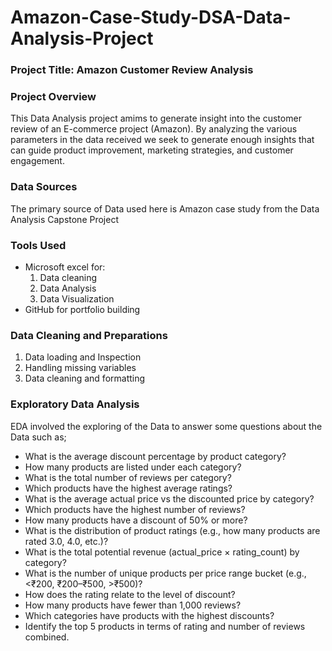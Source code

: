 # Amazon-Case-Study-DSA-Data-Analysis-Project

### Project Title: Amazon Customer Review Analysis

### Project Overview
This Data Analysis project amims to generate insight into the customer review of an E-commerce project (Amazon). By analyzing the various parameters in the data received we seek to generate enough insights that can guide product improvement, marketing strategies, and customer engagement.

### Data Sources
The primary source of Data used here is Amazon case study from the Data Analysis Capstone Project 

### Tools Used
- Microsoft excel for: 
   1. Data cleaning
   2. Data Analysis
   3. Data Visualization
- GitHub for portfolio building

### Data Cleaning and Preparations
  1. Data loading and Inspection
  2. Handling missing variables
  3. Data cleaning and formatting

### Exploratory Data Analysis
EDA involved the exploring of the Data to answer some questions about the Data such as;
- What is the average discount percentage by product category?
- How many products are listed under each category?
- What is the total number of reviews per category?
- Which products have the highest average ratings?
- What is the average actual price vs the discounted price by category?
- Which products have the highest number of reviews?
- How many products have a discount of 50% or more?
- What is the distribution of product ratings (e.g., how many products are rated 3.0,
  4.0, etc.)?
- What is the total potential revenue (actual_price × rating_count) by category?
- What is the number of unique products per price range bucket (e.g., <₹200,
₹200–₹500, >₹500)?
- How does the rating relate to the level of discount?
- How many products have fewer than 1,000 reviews?
- Which categories have products with the highest discounts?
- Identify the top 5 products in terms of rating and number of reviews combined.

     
